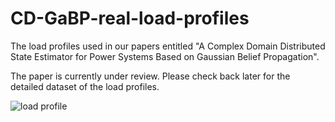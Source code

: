 # CD-GaBP-real-load-profiles
The load profiles used in our papers entitled "A Complex Domain Distributed State Estimator for Power Systems Based on Gaussian Belief Propagation".

The paper is currently under review. Please check back later for the detailed dataset of the load profiles.

![load profile](https://github.com/Kang-S/CD-GaBP-real-load-profiles/blob/main/load%20profile.jpg)
